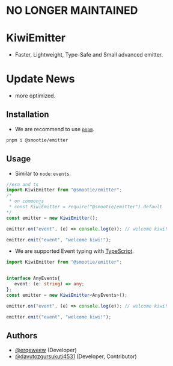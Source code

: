 # NO LONGER MAINTAINED

# KiwiEmitter
- Faster, Lightweight, Type-Safe and Small advanced emitter.

# Update News

- more optimized.

## Installation
- We are recommend to use [`pnpm`](https://npmjs.com/pnpm).
```bash
pnpm i @smootie/emitter
```

## Usage
- Similar to `node:events`.
```js
//esm and ts
import KiwiEmitter from "@smootie/emitter";
/*
 * on commonjs
 * const KiwiEmitter = require("@smootie/emitter").default 
*/
const emitter = new KiwiEmitter();

emitter.on("event", (e) => console.log(e)); // welcome kiwi!

emitter.emit("event", "welcome kiwi!");
```
- We are supported Event typing with [TypeScript](https://www.typescriptlang.org/).
```ts
import KiwiEmitter from "@smootie/emitter";


interface AnyEvents{
   event: (e: string) => any;
};
const emitter = new KiwiEmitter<AnyEvents>();

emitter.on("event", (e) => console.log(e)); // welcome kiwi!

emitter.emit("event", "welcome kiwi!");
```

## Authors
- [@erqeweew](https://github.com/erqeweew) (Developer)
- [@davutozgursukuti4531](https://github.com/davutozgursukuti4531) (Developer, Contributor)
